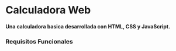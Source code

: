 # Calculadora Web

#### Una calculadora  basica desarrollada con HTML, CSS y JavaScript.


### Requisitos Funcionales
